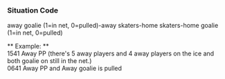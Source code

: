### Situation Code
away goalie (1=in net, 0=pulled)-away skaters-home skaters-home goalie (1=in net, 0=pulled)

** Example: **  
1541 Away PP (there's 5 away players and 4 away players on the ice and both goalie on still in the net.)  
0641 Away PP and Away goalie is pulled